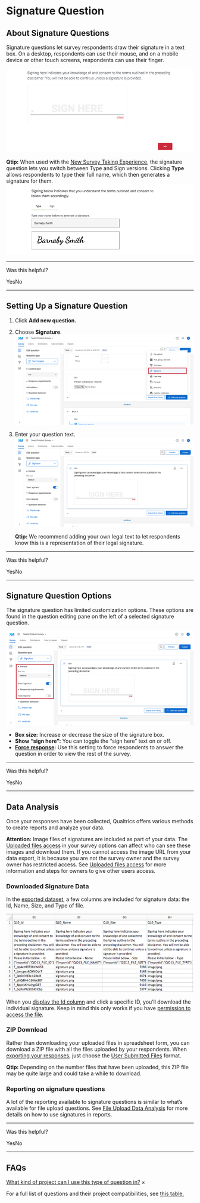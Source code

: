 # Signature Question

## [](#Introduction)About Signature Questions

Signature questions let survey respondents draw their signature in a text box. On a desktop, respondents can use their mouse, and on a mobile device or other touch screens, respondents can use their finger.

[![A question in a survey where respondents can provide a signature](signature/image001.png)](https://www.qualtrics.com/m/assets/support/wp-content/uploads/2016/03/image001.png)

**Qtip:** When used with the [New Survey Taking Experience](https://www.qualtrics.com/support/survey-platform/survey-module/look-feel/simple-layout), the signature question lets you switch between Type and Sign versions. Clicking **Type** allows respondents to type their full name, which then generates a signature for them.  
[![the respondent has typed out Barnaby Smith, which has then generated a cursive, digital signature](signature/typed-signature-question.png)](https://www.qualtrics.com/m/assets/support/wp-content/uploads//2016/03/typed-signature-question.png)

* * *

Was this helpful?

YesNo

* * *

## [](#SettingUpASignatureQuestion)Setting Up a Signature Question

1.  Click **Add new question.**
2.  Choose **Signature**.  
    [![Adding a signature question to the survey](signature/signature-1.png)](https://www.qualtrics.com/m/assets/support/wp-content/uploads//2021/04/signature-1.png)
3.  Enter your question text.  
    [![Ability to sign here in the box provided](signature/signature-2.png)](https://www.qualtrics.com/m/assets/support/wp-content/uploads//2021/04/signature-2.png)
    
    **Qtip:** We recommend adding your own legal text to let respondents know this is a representation of their legal signature.
    

* * *

Was this helpful?

YesNo

* * *

## [](#SignatureQuestionOptions)Signature Question Options

The signature question has limited customization options. These options are found in the question editing pane on the left of a selected signature question.

[![Signature question options in the left editing pane](signature/signature-3.png)](https://www.qualtrics.com/m/assets/support/wp-content/uploads//2021/04/signature-3.png)

-   **Box size:** Increase or decrease the size of the signature box.
-   **Show “sign here”:** You can toggle the “sign here” text on or off.
-   **[Force response](/support/survey-platform/edit-survey/editing-questions/validation/ "Validation"):** Use this setting to force respondents to answer the question in order to view the rest of the survey.

* * *

Was this helpful?

YesNo

* * *

## [](#DataAnalysis)Data Analysis

Once your responses have been collected, Qualtrics offers various methods to create reports and analyze your data.

**Attention:** Image files of signatures are included as part of your data. The [Uploaded files access](https://www.qualtrics.com/support/survey-platform/survey-module/survey-options/survey-protection/#SecureParticipantsFiles) in your survey options can affect who can see these images and download them. If you cannot access the image URL from your data export, it is because you are not the survey owner and the survey owner has restricted access. See [Uploaded files access](https://www.qualtrics.com/support/survey-platform/survey-module/survey-options/survey-protection/#SecureParticipantsFiles) for more information and steps for owners to give other users access.

### Downloaded Signature Data

In the [exported dataset](https://www.qualtrics.com/support/survey-platform/data-and-analysis-module/data/download-data/export-data-overview/), a few columns are included for signature data: the Id, Name, Size, and Type of file.

[![csv of signature data](signature/signature-4.png)](https://www.qualtrics.com/m/assets/support/wp-content/uploads/2017/12/signature-4.png)

When you [display the Id column](https://www.qualtrics.com/support/survey-platform/data-and-analysis-module/data/recorded-responses/#ChoosingColumns) and click a specific ID, you’ll download the individual signature. Keep in mind this only works if you have [permission to access the file](https://www.qualtrics.com/support/survey-platform/survey-module/survey-options/survey-protection/#SecureParticipantsFiles).

### ZIP Download

Rather than downloading your uploaded files in spreadsheet form, you can download a ZIP file with all the files uploaded by your respondents. When [exporting your responses](https://www.qualtrics.com/support/survey-platform/data-and-analysis-module/data/download-data/export-data-overview/), just choose the [User Submitted Files](https://www.qualtrics.com/support/survey-platform/data-and-analysis-module/data/download-data/export-formats/#UserSubmittedFiles) format.

**Qtip:** Depending on the number files that have been uploaded, this ZIP file may be quite large and could take a while to download.

### Reporting on signature questions

A lot of the reporting available to signature questions is similar to what’s available for file upload questions. See [File Upload Data Analysis](https://www.qualtrics.com/support/survey-platform/survey-module/editing-questions/question-types-guide/advanced/file-upload/#DataAnalysis) for more details on how to use signatures in reports.

* * *

Was this helpful?

YesNo

* * *

## [](#FAQs)FAQs

[What kind of project can I use this type of question in?](#faq-975) ×

For a full list of questions and their project compatibilities, see [this table.](https://www.qualtrics.com/support/survey-platform/survey-module/editing-questions/question-types-guide/question-types-overview/#Compatibility)